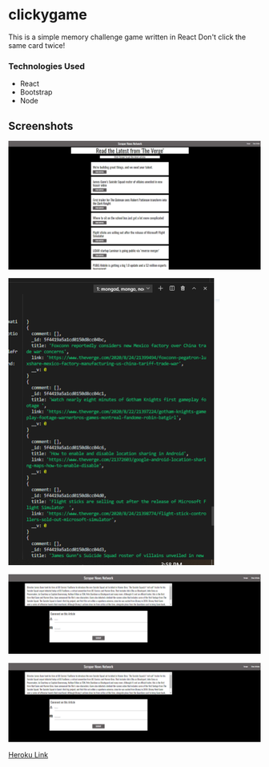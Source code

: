 # clickygame
This is a simple memory challenge game written in React
Don't click the same card twice!


### Technologies Used

- React
- Bootstrap
- Node


## Screenshots


![Game Page](https://github.com/slsmi285/scraper_news/blob/master/public/assets/img/scrape%20page.PNG)

![Terminal](https://github.com/slsmi285/scraper_news/blob/master/public/assets/img/terminal%20log.PNG)

![Activated Game](https://github.com/slsmi285/scraper_news/blob/master/public/assets/img/read%20article.PNG)

![Game Over](https://github.com/slsmi285/scraper_news/blob/master/public/assets/img/read%20article.PNG)

[Heroku Link](https://vast-spire-84282.herokuapp.com/)